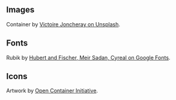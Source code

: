 
## Images

Container by [Victoire Joncheray on Unsplash](https://unsplash.com/@victoire_jonch).

## Fonts

Rubik by [Hubert and Fischer, Meir Sadan, Cyreal on Google Fonts](https://fonts.google.com/specimen/Rubik).

## Icons

Artwork by [Open Container Initiative](https://github.com/opencontainers/artwork).